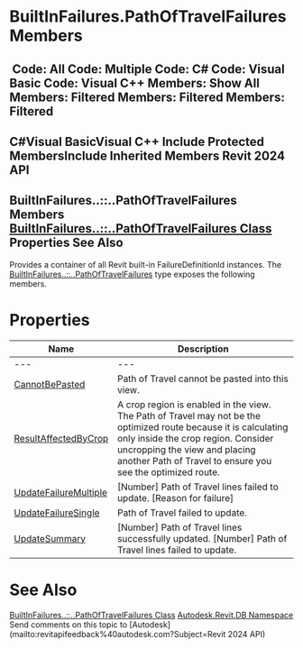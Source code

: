 # BuiltInFailures.PathOfTravelFailures Members

﻿
 Code: All Code: Multiple Code: C# Code: Visual Basic Code: Visual C++  Members: Show All Members: Filtered Members: Filtered Members: Filtered   
---  
C#Visual BasicVisual C++
Include Protected MembersInclude Inherited Members
Revit 2024 API  
---  
BuiltInFailures..::..PathOfTravelFailures Members  
[BuiltInFailures..::..PathOfTravelFailures Class](fc5151f2-4f89-12f3-35d9-195925a3b86b.md "BuiltInFailures.PathOfTravelFailures Class") Properties See Also  
---  
Provides a container of all Revit built-in FailureDefinitionId instances.
The [BuiltInFailures..::..PathOfTravelFailures](fc5151f2-4f89-12f3-35d9-195925a3b86b.md "BuiltInFailures.PathOfTravelFailures Class") type exposes the following members.
# Properties
| Name | Description |
| --- | --- |
| --- | --- | --- |
| [CannotBePasted](907a3ecc-7534-190d-a5a9-a0d75b507c7e.md "CannotBePasted Property") | Path of Travel cannot be pasted into this view. |
| [ResultAffectedByCrop](4ed32475-429e-4d84-0c8e-fb3769912270.md "ResultAffectedByCrop Property") | A crop region is enabled in the view. The Path of Travel may not be the optimized route because it is calculating only inside the crop region. Consider uncropping the view and placing another Path of Travel to ensure you see the optimized route. |
| [UpdateFailureMultiple](a580fb56-bf20-b0e4-350d-59c91c7d0ad2.md "UpdateFailureMultiple Property") | [Number] Path of Travel lines failed to update. [Reason for failure] |
| [UpdateFailureSingle](9cef552f-b7d4-6af7-8408-f2e7d812e251.md "UpdateFailureSingle Property") | Path of Travel failed to update. |
| [UpdateSummary](6201a551-609e-d5dc-0b21-2d07969f0ef3.md "UpdateSummary Property") | [Number] Path of Travel lines successfully updated. [Number] Path of Travel lines failed to update. |

# See Also
[BuiltInFailures..::..PathOfTravelFailures Class](fc5151f2-4f89-12f3-35d9-195925a3b86b.md "BuiltInFailures.PathOfTravelFailures Class")
[Autodesk.Revit.DB Namespace](87546ba7-461b-c646-cbb1-2cb8f5bff8b2.md "Autodesk.Revit.DB Namespace")
Send comments on this topic to [Autodesk](mailto:revitapifeedback%40autodesk.com?Subject=Revit 2024 API)